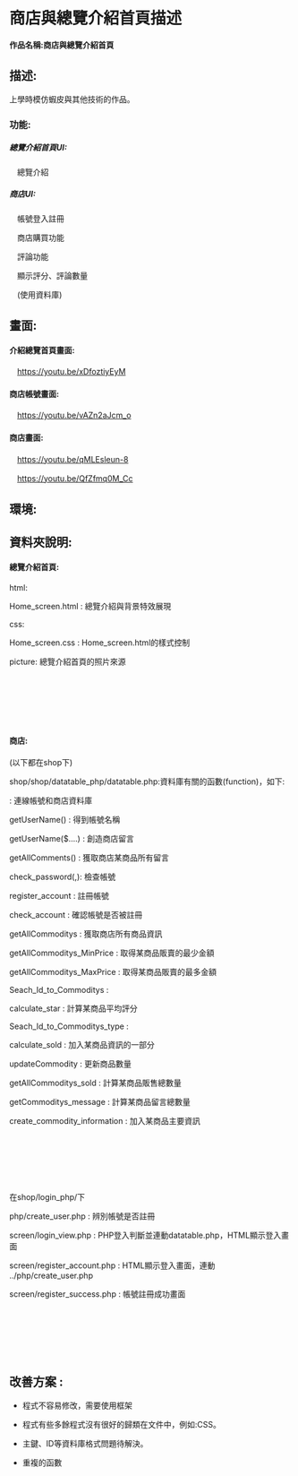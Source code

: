 # 商店與總覽介紹首頁描述

**作品名稱:商店與總覽介紹首頁**


## 描述:
上學時模仿蝦皮與其他技術的作品。

### 功能:　　　　
##### 總覽介紹首頁UI:

　總覽介紹

##### 商店UI:

　帳號登入註冊
  
　商店購買功能
    
　評論功能

　顯示評分、評論數量
  
　(使用資料庫)


## 畫面:

  #### 介紹總覽首頁畫面:
  
　https://youtu.be/xDfoztiyEyM

  #### 商店帳號畫面:
  
　https://youtu.be/vAZn2aJcm_o

  #### 商店畫面:
　https://youtu.be/qMLEsleun-8 
  
　https://youtu.be/QfZfmq0M_Cc

## 環境:

## 資料夾說明:

#### 總覽介紹首頁:

html:

Home_screen.html : 總覽介紹與背景特效展現

css:

Home_screen.css : Home_screen.html的樣式控制

picture: 總覽介紹首頁的照片來源


　

　

　

 
#### 商店:

(以下都在shop下)

shop/shop/datatable_php/datatable.php:資料庫有關的函數(function)，如下:

: 連線帳號和商店資料庫

getUserName() : 得到帳號名稱

getUserName($....) : 創造商店留言

getAllComments() : 獲取商店某商品所有留言

check_password($,$): 檢查帳號

register_account : 註冊帳號

check_account : 確認帳號是否被註冊

getAllCommoditys : 獲取商店所有商品資訊

getAllCommoditys_MinPrice : 取得某商品販賣的最少金額

getAllCommoditys_MaxPrice : 取得某商品販賣的最多金額

Seach_Id_to_Commoditys : 

calculate_star : 計算某商品平均評分

Seach_Id_to_Commoditys_type : 

calculate_sold : 加入某商品資訊的一部分

updateCommodity : 更新商品數量

getAllCommoditys_sold : 計算某商品販售總數量

getCommoditys_message : 計算某商品留言總數量

create_commodity_information : 加入某商品主要資訊

　

　

　
 
在shop/login_php/下

php/create_user.php : 辨別帳號是否註冊

screen/login_view.php : PHP登入判斷並連動datatable.php，HTML顯示登入畫面

screen/register_account.php : HTML顯示登入畫面，連動 ../php/create_user.php

screen/register_success.php : 帳號註冊成功畫面

　

　

　
 
## 改善方案 : 

- 程式不容易修改，需要使用框架

- 程式有些多餘程式沒有很好的歸類在文件中，例如:CSS。

- 主鍵、ID等資料庫格式問題待解決。

- 重複的函數
